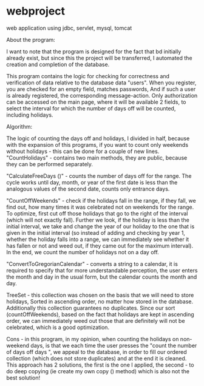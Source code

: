 # webproject
web application using jdbc, servlet, mysql, tomcat

About the program:

I want to note that the program is designed for the fact that bd initially already exist, but since this
the project will be transferred, I automated the creation and completion of the database.

This program contains the logic for checking for correctness and verification of data relative to the database
data "users". When you register, you are checked for an empty field, matches passwords,
And if such a user is already registered, the corresponding
message-action. Only authorization can be accessed on the main page, where it will be available
2 fields, to select the interval for which the number of days off will be counted, including
holidays.

Algorithm:

The logic of counting the days off and holidays, I divided in half, because with the expansion of this
programs, if you want to count only weekends without holidays - this can be done
for a couple of new lines. "CountHolidays" - contains two main methods, they are
public, because they can be performed separately.

"CalculateFreeDays ()" - counts the number of days off for the range. The cycle works until
day, month, or year of the first date is less than the analogous values ​​of the second date, counts only
entrance days.

"CountOffWeekends" - check if the holidays fall in the range, if they fall, we find out,
how many times it was celebrated not on weekends for the range. To optimize, first cut off those
holidays that go to the right of the interval (which will not exactly fall). Further we look, if
the holiday is less than the initial interval, we take and change the year of our holiday to the one that
is given in the initial interval (so instead of adding and checking by year 1,
whether the holiday falls into a range, we can immediately see whether it has fallen or not and weed out, if they came out
for the maximum interval). In the end, we count the number of holidays not on a day off.

"ConvertToGregorianCalendar" - converts a string to a calendar, it is required to specify that for
more understandable perception, the user enters the month and day in the usual form, but the calendar
counts the month and day.

TreeSet - this collection was chosen on the basis that we will need to store holidays,
Sorted in ascending order, no matter how stored in the database. Additionally
this collection guarantees no duplicates. Since our sort (countOffWeekends),
based on the fact that holidays are kept in ascending order, we can immediately weed out those that are
definitely will not be celebrated, which is a good optimization.

Cons - in this program, in my opinion, when counting the holidays on non-weekend days,
is that we each time the user presses the "count the number of days off
days ", we appeal to the database, in order to fill our ordered collection
(which does not store duplicates) and at the end it is cleaned. This approach has 2 solutions, the first is
the one I applied, the second - to do deep copying (ie create my own copy () method)
which is also not the best solution!
